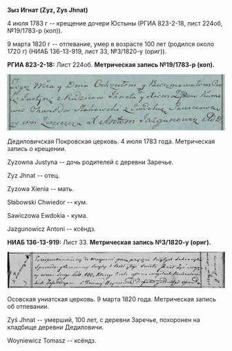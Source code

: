 **Зыз Игнат (Zyz, Zys Jhnat)**

4 июля 1783 г -- крещение дочери Юстыны (РГИА 823-2-18, лист 224об,
№19/1783-р (коп)).

9 марта 1820 г -- отпевание, умер в возрасте 100 лет (родился около 1720
г) (НИАБ 136-13-919, лист 33, №3/1820-у (ориг)).

**РГИА 823-2-18:** Лист 224об. **Метрическая запись №19/1783-р (коп).**

![](./media/6fc406d9ba8c87cd3d1a358b8ad8b103c0d5e38a.png)

Дедиловичская Покровская церковь. 4 июля 1783 года. Метрическая запись о
крещении.

Zyzowna Justyna -- дочь родителей с деревни Заречье.

Zyz Jhnat -- отец.

Zyzowa Xienia -- мать.

Słabowski Chwiedor -- кум.

Sawiczowa Ewdokia - кума.

Jazgunowicz Antoni -- ксёндз.

**НИАБ 136-13-919:** Лист 33. **Метрическая запись №3/1820-у (ориг).**

![](./media/f6ce2fa17006678096ba9c38078bf50f7d5eb231.png)

Осовская униатская церковь. 9 марта 1820 года. Метрическая запись об
отпевании.

Zyś Jhnat -- умерший, 100 лет, с деревни Заречье, похоронен на кладбище
деревни Дедиловичи.

Woyniewicz Tomasz -- ксёндз.
